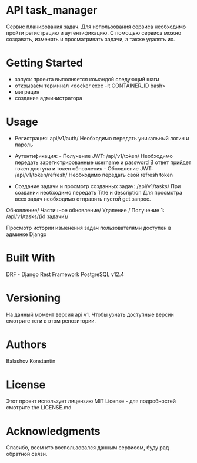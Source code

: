 # API task_manager
Сервис планирования задач.
Для использования сервиса необходимо пройти регистрацию и аутентификацию.
С помощью сервиса можно создавать, изменять и просматривать задачи, а также удалять их.

# Getting Started
- запуск проекта выполняется командой <docker-compose up>
следующий шаги
 - открываем терминал <docker exec -it CONTAINER_ID bash>
 - миграция <python manage.py migrate>
 - создание администратора <python manage.py createsuperuser>
 
# Usage
- Регистрация: api/v1/auth/
Необходимо передать уникальный логин и пароль

- Аутентификация: 
      - Получение JWT: /api/v1/token/ 
          Необходимо передать зарегистрированные username и password
          В ответ прийдет токен доступа и токен обновления
      - Обновление JWT: /api/v1/token/refresh/
          Необходимо передать свой refresh token

- Создание задачи и просмотр созданных задач: /api/v1/tasks/
    При создании необходимо передать Title и  description
    Для просмотра всех задач необходимо отправить пустой get запрос.
    
Обновление/ Частичное обновление/ Удаление / Получение 1: /api/v1/tasks/{id задачи}/


Просмотр истории изменения задач пользователями доступен в админке Django


# Built With
DRF - Django Rest Framework
PostgreSQL v12.4

# Versioning
На данный момент версия api v1. Чтобы узнать доступные версии смотрите теги в этом репозитории.

# Authors
Balashov Konstantin

# License
Этот проект использует лицензию MIT License - для подробностей смотрите  the LICENSE.md 

# Acknowledgments
Спасибо, всем кто воспользовался данным сервисом, буду рад обратной связи.
